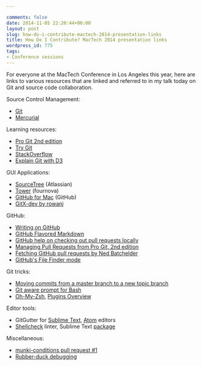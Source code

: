 ```yaml
---

comments: false
date: 2014-11-05 22:20:44+00:00
layout: post
slug: how-do-i-contribute-mactech-2014-presentation-links
title: How Do I Contribute? MacTech 2014 presentation links
wordpress_id: 775
tags:
- Conference sessions
---
```


For everyone at the MacTech Conference in Los Angeles this year, here are links to various resources that are linked and referred to in my talk today on Git and source code collaboration.

<!-- TODO: add link to slides -->

Source Control Management:

  * [Git](http://git-scm.com)
  * [Mercurial](http://mercurial.selenic.com)

Learning resources:

  * [Pro Git 2nd edition](http://git-scm.com/book/en/v2)
  * [Try Git](https://try.github.io)
  * [StackOverflow](http://stackoverflow.com/questions/tagged/git)
  * [Explain Git with D3](http://onlywei.github.io/explain-git-with-d3/)

GUI Applications:

  * [SourceTree](https://www.atlassian.com/software/sourcetree) (Atlassian)
  * [Tower](http://www.git-tower.com) (fournova)
  * [GitHub for Mac](https://mac.github.com) (GitHub)
  * [GitX-dev by rowanj](http://rowanj.github.io/gitx)

GitHub:

  * [Writing on GitHub](https://help.github.com/articles/writing-on-github/)
  * [GitHub Flavored Markdown](https://help.github.com/articles/github-flavored-markdown/)
  * [GitHub help on checking out pull requests locally](https://help.github.com/articles/checking-out-pull-requests-locally)
  * [Managing Pull Requests from Pro Git, 2nd edition](http://git-scm.com/book/en/v2/GitHub-Maintaining-a-Project#Managing-Pull-Requests)
  * [Fetching GitHub pull requests by Ned Batchelder](http://nedbatchelder.com/blog/201407/fetching_github_pull_requests.html)  
  * [GitHub's File Finder mode](https://github.com/blog/793-introducing-the-file-finder)

Git tricks:

  * [Moving commits from a master branch to a new topic branch](http://stackoverflow.com/questions/1628563/move-the-most-recent-commits-to-a-new-branch-with-git)
  * [Git aware prompt for Bash](https://github.com/jimeh/git-aware-prompt)
  * [Oh-My-Zsh](http://ohmyz.sh), [Plugins Overview](https://github.com/robbyrussell/oh-my-zsh/wiki/Plugins-Overview)

Editor tools:

  * GitGutter for [Sublime Text](https://github.com/jisaacks/GitGutter), [Atom](https://github.com/atom/git-diff) editors
  * [Shellcheck](http://www.shellcheck.net/about.html) linter, Sublime Text [package](https://sublime.wbond.net/packages/SublimeLinter-shellcheck)

Miscellaneous:

  * [munki-conditions pull request #1](https://github.com/timsutton/munki-conditions/pull/1)
  * [Rubber-duck debugging](http://en.wikipedia.org/wiki/Rubber_duck_debugging)
